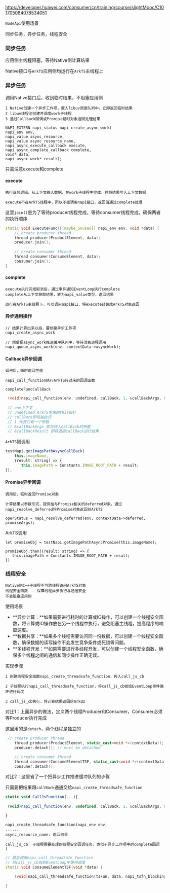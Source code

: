 https://developer.huawei.com/consumer/cn/training/course/slightMooc/C101705084078534051

`NodeApi`使用场景

同步任务，异步任务，线程安全



### 同步任务

应用侧主线程阻塞，等待Native侧计算结果

Native接口与`ArkTS`应用侧均运行在`ArkTS`主线程上



### 异步任务

调用Native接口后，收到临时结果，不阻塞应用侧

```
1 Native创建一个异步工作项，置入libuv调度队列中，立即返回临时结果
2 libuv线程池创建并调度work子线程
3 通过Callback回调或Promise延时对象返回处理结果
```



```
NAPI_EXTERN napi_status napi_create_async_work(
napi_env env,
napi_value async_resource,
napi_value async_resource_name,                                   napi_async_execute_callback execute,                             napi_async_complete_callback complete,
void* data,
napi_async_work* result);
```



只需注意execute和complete

#### execute

```
执行业务逻辑，从上下文输入数据，在work子线程中完成，并将结果写入上下文数据

execute不在ArkTS线程中，所以不能调用napi接口，返回值通过complete处理
```



这里`join()`是为了等待producer线程完成，等待consumer线程完成，确保两者的执行顺序

```c++
static void ExecuteFunc([[maybe_unused]] napi_env env, void *data) {
    // create producer thread
    thread producer(ProductElement, data);
    producer.join();
    
    // create consumer thread
    thread consumer(ConsumeElement, data);
    consumer.join();
}
```



#### complete

```
execute执行完或取消后，通过事件通知EventLoop执行complete
complete从上下文获取结果，转为napi_value类型，返回结果

运行在ArkTS主线程下，可以调用napi接口，将execute封装成ArkTS对象返回
```



#### 异步通用操作

```
// 结果计算出来以后，要创建异步工作项
napi_create_async_work

// 然后把async_work推进缓冲队列中，等待消费进程调用
napi_queue_async_work(env, contextData->asyncWork);
```



#### Callback异步回调

```
调用后，临时返回空值

napi_call_function执行ArkTS传过来的回调函数
```



`completeFuncCallBack`

```c++
 (void)napi_call_function(env, undefined, callBack, 1, &callBackArgs, &callBackResult);
 
 // env上下文
 // undefined ArkTS传来的this指针
 // callBack即将被执行
 // 1 代表只有一个参数
 // &callBackArgs 即将传入callBack的参数
 // &callBackResult 即将返回callBack运行结果
```



`ArkTS`侧调用

```js
testNapi.getImagePathAsyncCallBack(
	this.imageName, 
	(result: string) => {
       this.imagePath = Constants.IMAGE_ROOT_PATH + result;
});
```



#### Promise异步回调

```
调用后，临时返回Promise对象

计算结果以参数形式，提供给与Promise相关的deferred对象，通过napi_resolve_deferred将Promise对象返回给ArkTS

operStatus = napi_resolve_deferred(env, contextData->deferred, promiseArgs);
```



ArkTS调用

```
let promiseObj = testNapi.getImagePathAsyncPromise(this.imageName);

promiseObj.then((result: string) => {
   this.imagePath = Constants.IMAGE_ROOT_PATH + result;
})
```



### 线程安全

```
Native侧C++子线程不可跨线程访问ArkTS对象
线程安全函数 —— 保障线程异步执行与通信安全
不会阻塞应用侧
```



使用场景

- **异步计算：**如果需要进行耗时的计算或IO操作，可以创建一个线程安全函数，将计算或IO操作放在另一个线程中执行，避免阻塞主线程，提高程序的响应速度。
- **数据共享：**如果多个线程需要访问同一份数据，可以创建一个线程安全函数，确保数据的读写操作不会发生竞争条件或死锁等问题。
- **多线程开发：**如果需要进行多线程开发，可以创建一个线程安全函数，确保多个线程之间的通信和同步操作正确无误。





实现步骤

```
1 创建线程安全函数napi_create_threadsafe_function，传入call_js_cb

2 子线程执行napi_call_threadsafe_function，将call_js_cb抛给EventLoop事件循环进行调度

3 call_js_cb执行，将计算结果返回给ArkUI
```



对比1：上面异步的做法，定义两个线程Producer和Consumer，Consumer必须等Producer执行完成

这里用的是`detach`，两个线程是独立的

```c++
 // create producer thread
    thread producer(ProductElement, static_cast<void *>(contextData));
    producer.detach(); // must be detached

    // create consumer thread
    thread consumer(ConsumeElementTSF, static_cast<void *>(contextData));
    consumer.detach();
```



对比2：这里省了一个把异步工作推进缓冲队列的步骤

只需要把结果跟`callBack`通通交给`napi_create_threadsafe_function`

```js
static void CallJsFunction(...){
                           
 (void)napi_call_function(env, undefined, callBack, 1, &callBackArgs, &callBackResult);

}
```



```
napi_create_threadsafe_function(napi_env env,
......
async_resource_name: 返回结果
......
call_js_cb: 子线程需要处理的线程安全回调任务，类似于异步工作项中的complete回调
)
```



```c++
// 最后调用napi_call_threadSafe_function
// 将call_js_cb抛到EventLoop中等待调度
static void ConsumeElementTSF(void *data) {
    
    (void)napi_call_threadsafe_function(tsFun, data, napi_tsfn_blocking);
    
}
```

